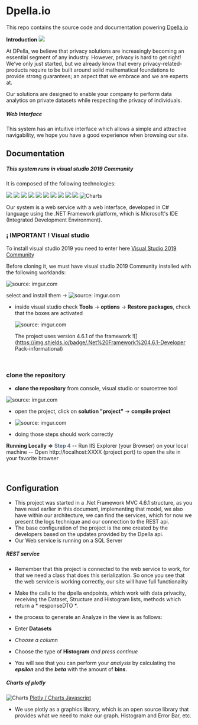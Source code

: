 # Dpella.io
This repo contains the source code and documentation powering [Dpella.io](https://www.dpella.io/ "Dpella.io")

 **Introduction**  ![](https://img.shields.io/badge/Dpella.io-Demo-success)
 
At DPella, we believe that privacy solutions are increasingly becoming an essential segment of any industry. However, privacy is hard to get right! We’ve only just started, but we already know that every privacy-related-products require to be built around solid mathematical foundations to provide strong guarantees; an aspect that we embrace and we are experts at.

Our solutions are designed to enable your company to perform data analytics on private datasets while respecting the privacy of individuals.

##### Web Interface 
This system has an intuitive interface which allows a simple and attractive navigability, we hope you have a good experience when browsing our site.

## Documentation

##### This system runs in visual studio 2019 Community

It is composed of the following technologies:

 ![](https://img.shields.io/badge/Visual%20Studio%202019-IDE%20Community-inactive)
  ![](https://img.shields.io/badge/MVC-architecture%20pattern-success)
  ![](https://img.shields.io/badge/Service%20REST-Web%20Api-success)
 ![](https://img.shields.io/badge/C%23-Backend-green)
 ![](https://img.shields.io/badge/HTML5-HiperText%20Markup%20language-informational)
 ![](https://img.shields.io/badge/CSS-styles-9cf)
 ![](https://img.shields.io/badge/Razor-Markup%20syntax-blue)
 ![](https://img.shields.io/badge/Entity%20Framework-6.x-blue) 
 ![](https://img.shields.io/badge/Newtonsoft%20JSON-12.0.3-blue)
 ![](https://img.shields.io/badge/MvcContrib-2.0.95-blue)
 ![Charts](https://img.shields.io/badge/plotly.com%2Fjavascript-Charts-blue)

Our system is a web service with a web interface, developed in C# language using the .NET Framework platform, which is Microsoft's IDE (Integrated Development Environment).

###  ¡ IMPORTANT ! Visual studio 

To install visual studio 2019 you need to enter here  [Visual Studio 2019 Community](https://visualstudio.microsoft.com/es/thank-you-downloading-visual-studio/?sku=Community&rel=16 "Visual Studio 2019 Community")

Before cloning it, we must have visual studio 2019 Community installed with the following worklands:

<img src="https://i.imgur.com/OSVH976.png" title="source: imgur.com" />

select and install them -> <img src="https://i.imgur.com/BO7MRVn.png" title="source: imgur.com" />

 - inside visual studio check **Tools** -> **options** -> **Restore packages**, check that the boxes are activated
 
   <img src="https://i.imgur.com/Fx9kIwV.png" title="source: imgur.com" />
   
   The project uses version 4.6.1 of the framework ![](https://img.shields.io/badge/.Net%20Framework%204.6.1-Developer Pack-informational)

<br>

### clone the repository

- **clone the repository** from console, visual studio or sourcetree tool
<img src="https://i.imgur.com/DkUcNGN.png" title="source: imgur.com" />

- open the project, click on **solution "project"** -> **compile project**
 -  <img src="https://i.imgur.com/M1w7oUS.png" title="source: imgur.com" />
 
 - doing those steps should work correctly

**Running Locally**  **=>** <span style="color: #567;">**Step 4**</span>
-- Run IIS Explorer (your Browser) on your local machine
-- Open http://localhost:XXXX (project port) to open the site in your favorite browser

<br>

## Configuration

- This project was started in a .Net Framework MVC 4.6.1 structure, as you have read earlier in this document, implementing that model, we also have within our architecture, we can find the services, which for now we present the logs technique and our connection to the REST api.
- The base configuration of the project is the one created by the developers based on the updates provided by the Dpella api.
- Our Web service is running on a SQL Server

##### REST service
- Remember that this project is connected to the web service to work, for that we need a class that does this serialization. So once you see that the web service is working correctly, our site will have full functionality
- Make the calls to the dpella endpoints, which work with data privacity, receiving the Dataset, Structure and Histogram lists, methods which return a * responseDTO *.

- the process to generate an Analyze in the view is as follows:
 - Enter **Datasets**
 - *Choose a column*
 - Choose the type of **Histogram** *and press continue*
 - You will see that you can perform your *analysis* by calculating the ***epsilon*** and the ***beta*** with the amount of **bins**.

##### Charts of plotly 
![Charts](https://img.shields.io/badge/plotly.com%2Fjavascript-Charts-9cf) [Plotly / Charts Javascript](https://plotly.com/javascript/error-bars/#horizontal-error-bars "Plotly / Charts Javascript")
- We use plotly as a graphics library, which is an open source library that provides what we need to make our graph. Histogram and Error Bar, etc.
